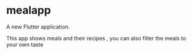 # mealapp

A new Flutter application.

This app shows meals and their recipes , you can also filter the meals to your own taste
